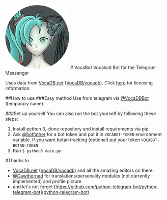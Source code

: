 <img src="https://github.com/bomjacob/VocaBot/blob/gh-pages/images/vocabot.png" height="200px" />
# VocaBot
Vocaloid Bot for the Telegram Messenger

Uses data from [VocaDB.net](http://vocadb.net) ([VocaDB/vocadb](https://github.com/VocaDB/vocadb)). Click [here](http://wiki.vocadb.net/wiki/29/license) for licensing information.

##How to use
###Easy method
Use from telegram via [@VocaDBBot](https://telegram.me/VocaDBBot) (temporary name).

###Set up yourself
You can also run the bot yourself by following these steps:

1. Install python 3, clone repository and install requirements via pip
2. Ask [@botfather](https://telegram.me/botfather) for a bot token and put it in `VOCABOT-TOKEN` environment variable. If you want botan tracking (optional) put your token `VOCABOT-BOTAN-TOKEN`
3. Run `$ python3 main.py`

#Thanks to
* [VocaDB.net](http://vocadb.net) ([VocaDB/vocadb](https://github.com/VocaDB/vocadb)) and all the amazing editors on there
* [@Cawthorned](https://github.com/Cawthorned) for translations/personality modules (not currently implemented) and profile picture
* and let's not forget [https://github.com/python-telegram-bot/python-telegram-bot](python-telegram-bot)
